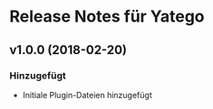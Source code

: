 # Release Notes für Yatego 

## v1.0.0 (2018-02-20)
 
### Hinzugefügt
- Initiale Plugin-Dateien hinzugefügt
